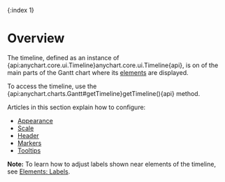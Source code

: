 {:index 1}
# Overview

The timeline, defined as an instance of {api:anychart.core.ui.Timeline}anychart.core.ui.Timeline{api}, is on of the main parts of the Gantt chart where its [elements](Elements) are displayed.

To access the timeline, use the {api:anychart.charts.Gantt#getTimeline}getTimeline(){api} method.

Articles in this section explain how to configure:

* [Appearance](Appearance)
* [Scale](Scale)
* [Header](Header)
* [Markers](Markers)
* [Tooltips](Tooltips)

**Note:** To learn how to adjust labels shown near elements of the timeline, see [Elements: Labels](../Elements#labels).